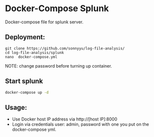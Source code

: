 # Docker-Compose Splunk
Docker-compose file for splunk server.

## Deployment:
````
git clone https://github.com/sonnyyu/log-file-analysis/
cd log-file-analysis/splunk
nano  docker-compose.yml 
````
NOTE: change password before turning up container.
## Start splunk
```bash
docker-compose up -d 
```
## Usage:
- Use Docker host IP address via http://[host IP]:8000
- Login via credentials user: admin, password with one you put on the docker-compose yml.





